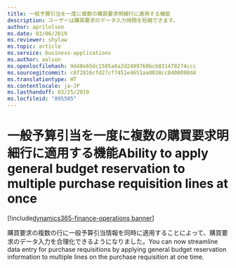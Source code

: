 ```yaml
---
title: 一般予算引当を一度に複数の購買要求明細行に適用する機能
description: ユーザーは購買要求のデータ入力時間を短縮できます。
author: aprilolson
ms.date: 03/06/2019
ms.reviewer: shylaw
ms.topic: article
ms.service: business-applications
ms.author: aolson
ms.openlocfilehash: 9d48e65dc1585a8a2d2409760bcb831478274ccc
ms.sourcegitcommit: c8f2816cfd27cf7451e4651aa0038cc8400098d4
ms.translationtype: HT
ms.contentlocale: ja-JP
ms.lasthandoff: 03/25/2019
ms.locfileid: "895505"
---
```

# <a name="ability-to-apply-general-budget-reservation-to-multiple-purchase-requisition-lines-at-once"></a><span data-ttu-id="12952-103">一般予算引当を一度に複数の購買要求明細行に適用する機能</span><span class="sxs-lookup"><span data-stu-id="12952-103">Ability to apply general budget reservation to multiple purchase requisition lines at once</span></span>
[!include[dynamics365-finance-operations banner](../includes/dynamics365-finance-operations.md)]


<span data-ttu-id="12952-104">購買要求の複数の行に一般予算引当情報を同時に適用することによって、購買要求のデータ入力を合理化できるようになりました。</span><span class="sxs-lookup"><span data-stu-id="12952-104">You can now streamline data entry for purchase requisitions by applying general budget reservation information to multiple lines on the purchase requisition at one time.</span></span>
